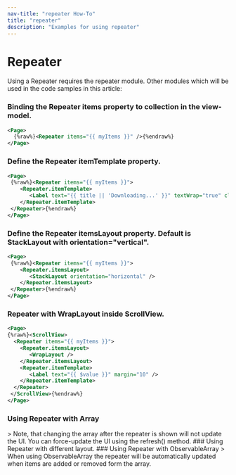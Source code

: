 ```yaml
---
nav-title: "repeater How-To"
title: "repeater"
description: "Examples for using repeater"
---
```

# Repeater
Using a Repeater requires the repeater module.
<snippet id='article-require-repeater-module'/>
Other modules which will be used in the code samples in this article:
<snippet id='article-require-modules'/>
### Binding the Repeater items property to collection in the view-model.
``` XML
<Page>
  {%raw%}<Repeater items="{{ myItems }}" />{%endraw%}
</Page>
```
### Define the Repeater itemTemplate property.
``` XML
<Page>
 {%raw%}<Repeater items="{{ myItems }}">
    <Repeater.itemTemplate>
       <Label text="{{ title || 'Downloading...' }}" textWrap="true" class="title" />
    </Repeater.itemTemplate>
 </Repeater>{%endraw%}
</Page>
```
### Define the Repeater itemsLayout property. Default is StackLayout with orientation="vertical".
``` XML
<Page>
 {%raw%}<Repeater items="{{ myItems }}">
    <Repeater.itemsLayout>
       <StackLayout orientation="horizontal" />
    </Repeater.itemsLayout>
 </Repeater>{%endraw%}
</Page>
```
### Repeater with WrapLayout inside ScrollView.
``` XML
<Page>
{%raw%}<ScrollView>
  <Repeater items="{{ myItems }}">
    <Repeater.itemsLayout>
       <WrapLayout />
    </Repeater.itemsLayout>
    <Repeater.itemTemplate>
       <Label text="{{ $value }}" margin="10" />
    </Repeater.itemTemplate>
  </Repeater>
 </ScrollView>{%endraw%}
</Page>
```
### Using Repeater with Array
<snippet id='article-repeater-with-array'/>
> Note, that changing the array after the repeater is shown will not update the UI.
You can force-update the UI using the refresh() method.
<snippet id='artcle-array-push-element'/>
### Using Repeater with different layout.
<snippet id='article-repeater-layout'/>
### Using Repeater with ObservableArray
<snippet id='article-repeater-observablearray'/>
> When using ObservableArray the repeater will be automatically updated when items are added or removed form the array.
<snippet id='article-push-to-observablearray'/>
